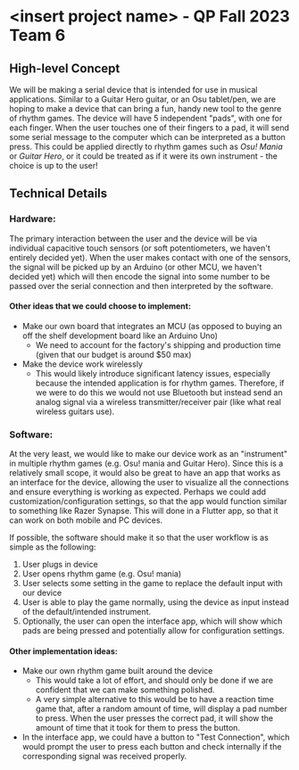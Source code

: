 # \<insert project name> - QP Fall 2023 Team 6

## High-level Concept
We will be making a serial device that is intended for use in musical applications. Similar to a Guitar Hero guitar, or an Osu tablet/pen, we are hoping to make a device that can bring a fun, handy new tool to the genre of rhythm games. The device will have 5 independent "pads", with one for each finger. When the user touches one of their fingers to a pad, it will send some serial message to the computer which can be interpreted as a button press. This could be applied directly to rhythm games such as _Osu! Mania_ or _Guitar Hero_, or it could be treated as if it were its own instrument - the choice is up to the user!

## Technical Details

### Hardware:
The primary interaction between the user and the device will be via individual capacitive touch sensors (or soft potentiometers, we haven't entirely decided yet). When the user makes contact with one of the sensors, the signal will be picked up by an Arduino (or other MCU, we haven't decided yet) which will then encode the signal into some number to be passed over the serial connection and then interpreted by the software.

#### Other ideas that we could choose to implement:
- Make our own board that integrates an MCU (as opposed to buying an off the shelf development board like an Arduino Uno)
  - We need to account for the factory's shipping and production time (given that our budget is around $50 max)
- Make the device work wirelessly
  - This would likely introduce significant latency issues, especially because the intended application is for rhythm games. Therefore, if we were to do this we would not use Bluetooth but instead send an analog signal via a wireless transmitter/receiver pair (like what real wireless guitars use).

### Software:

At the very least, we would like to make our device work as an "instrument" in multiple rhythm games (e.g. Osu! mania and Guitar Hero). Since this is a relatively small scope, it would also be great to have an app that works as an interface for the device, allowing the user to visualize all the connections and ensure everything is working as expected. Perhaps we could add customization/configuration settings, so that the app would function similar to something like Razer Synapse. This will done in a Flutter app, so that it can work on both mobile and PC devices.

If possible, the software should make it so that the user workflow is as simple as the following:

1. User plugs in device
2. User opens rhythm game (e.g. Osu! mania)
3. User selects some setting in the game to replace the default input with our device
4. User is able to play the game normally, using the device as input instead of the default/intended instrument.
5. Optionally, the user can open the interface app, which will show which pads are being pressed and potentially allow for configuration settings.

#### Other implementation ideas:
- Make our own rhythm game built around the device
  - This would take a lot of effort, and should only be done if we are confident that we can make something polished.
  - A very simple alternative to this would be to have a reaction time game that, after a random amount of time, will display a pad number to press. When the user presses the correct pad, it will show the amount of time that it took for them to press the button.
- In the interface app, we could have a button to "Test Connection", which would prompt the user to press each button and check internally if the corresponding signal was received properly.